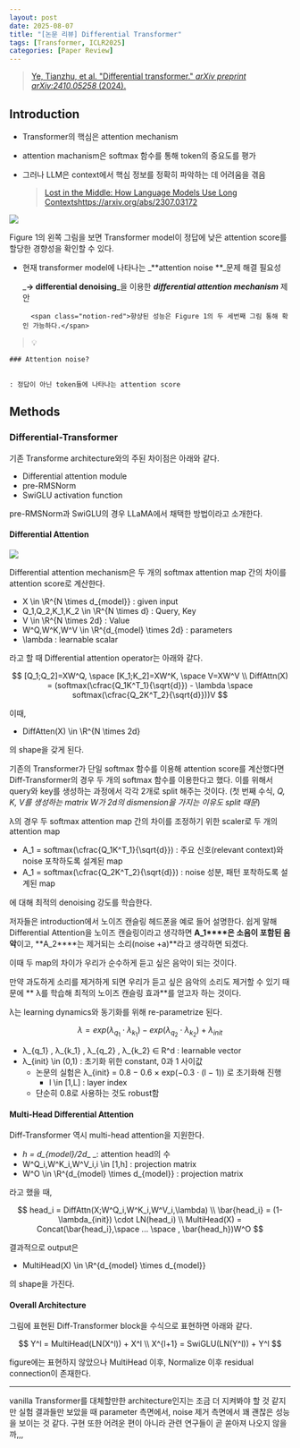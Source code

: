```yaml
---
layout: post
date: 2025-08-07
title: "[논문 리뷰] Differential Transformer"
tags: [Transformer, ICLR2025]
categories: [Paper Review]
---
```


> [Ye, Tianzhu, et al. "Differential transformer." ](https://arxiv.org/abs/2410.05258)[_arXiv preprint arXiv:2410.05258_](https://arxiv.org/abs/2410.05258)[ (2024).](https://arxiv.org/abs/2410.05258)



## Introduction

- Transformer의 핵심은 attention mechanism
- attention machanism은 softmax 함수를 통해 token의 중요도를 평가
- 그러나 LLM은 context에서 핵심 정보를 정확히 파악하는 데 어려움을 겪음

	> [Lost in the Middle: How Language Models Use Long Contextshttps://arxiv.org/abs/2307.03172](https://arxiv.org/abs/2307.03172)


![](https://prod-files-secure.s3.us-west-2.amazonaws.com/542b861c-36a8-4051-84e5-8804b6728dba/9083ea56-691a-4752-ae26-47f403431ac8/image.png?X-Amz-Algorithm=AWS4-HMAC-SHA256&X-Amz-Content-Sha256=UNSIGNED-PAYLOAD&X-Amz-Credential=ASIAZI2LB466SBGB27BS%2F20251008%2Fus-west-2%2Fs3%2Faws4_request&X-Amz-Date=20251008T160122Z&X-Amz-Expires=3600&X-Amz-Security-Token=IQoJb3JpZ2luX2VjECcaCXVzLXdlc3QtMiJIMEYCIQDjUHQSV%2FE%2Bn%2B4Mu0YijXR6qVsg0bUaxLeL23Jajsg6%2BwIhAO5Z%2BSqB3W0GMVCgfEwLTj5YctinOSZ8FB2mum%2BTgBbjKogECMD%2F%2F%2F%2F%2F%2F%2F%2F%2F%2FwEQABoMNjM3NDIzMTgzODA1IgwaryvcquphZkMTpy8q3AOuuTBS3guh5cLRF2cO7XuxKVZGdvo7RsnSQkFVIz9oZiYss4j9%2BAnFESnhmzzhepCs5b9EqHvxLtKKvjGs2G2Y8ez6Tf22V1YvC%2FG71uP8hD%2F%2F0dI%2FqPoJ6crLN9Lqn5Snx9NA8MjrIxCC5quL2%2FIXXl6Is5aHx6YyMuyHga53Cjhi%2FztV9IvVAukMN1AxX4ZkIdxuK1Kx9ZrwjvHjf3HmFGis903BFNWW8T6pDN23pPN3GjmXBOlchIn9QDwDv0yEQZeV1mSgnmhuSQpEKd5XO2zy2Gs0OzLufpVGcwPo1vDCWg335YSMiIuYfSb%2Fb1Zrm84%2B8USdb3Mji9CD9d4sLUibqQN%2FQD6u4qm5z%2FA6ElbpgRPt745PIhg5w1swYeE4FZR2p%2BVKPGVU%2By0hD8MV2XsaXAttdCZi3J4uI9MPDbOiEVuHze%2Bnll5RCp9ZmM%2BaXmda70VqSuaz%2BG9nAx5HCvOgMaYvqE6B4e4UBrYCpe2Q9%2FRi9ow2n7vN1uAKzDLM68VdXH6Ck9krDAGA9k92xJ4YXv7mWdR8ePOEXqw5oJhzUh2JV%2BcNeMVtsLSKAM19kwCWXul613GQs%2FKe8lkgLE6vpHBwPOoTH0aP78eBYzNyCWMRaVdwF5Pq0TDm%2FZnHBjqkAaYbBqWbt%2BTdwfhxfj41PK95CmZ40hnzI85b6ld%2FHe%2BwjpWjEPAXZibss%2FTp3tWHfOlv1LGV2zOvFtOFNfJqWX0taci%2FPWJjdB2K9ew6dvX56LOHsmgdAKq9N8yS7OqjjG2KHn0sL%2FES%2B87loORATkshiNFAdupPbu3YsNLrz6SmmEiKm4VuTVWJuhKNPN9fl0a4lQOOINI8ZyvymIW2S8Y6%2BFx%2B&X-Amz-Signature=29f98468183f84b35a5fbcc6a8781b3736ce08de5bf1603148077d5bd9e8390a&X-Amz-SignedHeaders=host&x-amz-checksum-mode=ENABLED&x-id=GetObject)


Figure 1의 왼쪽 그림을 보면 Transformer model이 정답에 낮은 attention score를 할당한 경향성을 확인할 수 있다.

- 현재 transformer model에 나타나는 _**attention noise **_문제 해결 필요성

	_**→ differential denoising**_을 이용한 _**differential attention mechanism**_ 제안


		<span class="notion-red">향상된 성능은 Figure 1의 두 세번째 그림 통해 확인 가능하다.</span>


> 💡 


	### Attention noise?


	: 정답이 아닌 token들에 나타나는 attention score



## Methods



### Differential-Transformer


기존 Transforme architecture와의 주된 차이점은 아래와 같다.

- Differential attention module
- pre-RMSNorm
- SwiGLU activation function

pre-RMSNorm과 SwiGLU의 경우 LLaMA에서 채택한 방법이라고 소개한다.



#### Differential Attention


![](https://prod-files-secure.s3.us-west-2.amazonaws.com/542b861c-36a8-4051-84e5-8804b6728dba/116d70b2-1963-4810-9167-f4c7d8a06e8f/image.png?X-Amz-Algorithm=AWS4-HMAC-SHA256&X-Amz-Content-Sha256=UNSIGNED-PAYLOAD&X-Amz-Credential=ASIAZI2LB466SBGB27BS%2F20251008%2Fus-west-2%2Fs3%2Faws4_request&X-Amz-Date=20251008T160122Z&X-Amz-Expires=3600&X-Amz-Security-Token=IQoJb3JpZ2luX2VjECcaCXVzLXdlc3QtMiJIMEYCIQDjUHQSV%2FE%2Bn%2B4Mu0YijXR6qVsg0bUaxLeL23Jajsg6%2BwIhAO5Z%2BSqB3W0GMVCgfEwLTj5YctinOSZ8FB2mum%2BTgBbjKogECMD%2F%2F%2F%2F%2F%2F%2F%2F%2F%2FwEQABoMNjM3NDIzMTgzODA1IgwaryvcquphZkMTpy8q3AOuuTBS3guh5cLRF2cO7XuxKVZGdvo7RsnSQkFVIz9oZiYss4j9%2BAnFESnhmzzhepCs5b9EqHvxLtKKvjGs2G2Y8ez6Tf22V1YvC%2FG71uP8hD%2F%2F0dI%2FqPoJ6crLN9Lqn5Snx9NA8MjrIxCC5quL2%2FIXXl6Is5aHx6YyMuyHga53Cjhi%2FztV9IvVAukMN1AxX4ZkIdxuK1Kx9ZrwjvHjf3HmFGis903BFNWW8T6pDN23pPN3GjmXBOlchIn9QDwDv0yEQZeV1mSgnmhuSQpEKd5XO2zy2Gs0OzLufpVGcwPo1vDCWg335YSMiIuYfSb%2Fb1Zrm84%2B8USdb3Mji9CD9d4sLUibqQN%2FQD6u4qm5z%2FA6ElbpgRPt745PIhg5w1swYeE4FZR2p%2BVKPGVU%2By0hD8MV2XsaXAttdCZi3J4uI9MPDbOiEVuHze%2Bnll5RCp9ZmM%2BaXmda70VqSuaz%2BG9nAx5HCvOgMaYvqE6B4e4UBrYCpe2Q9%2FRi9ow2n7vN1uAKzDLM68VdXH6Ck9krDAGA9k92xJ4YXv7mWdR8ePOEXqw5oJhzUh2JV%2BcNeMVtsLSKAM19kwCWXul613GQs%2FKe8lkgLE6vpHBwPOoTH0aP78eBYzNyCWMRaVdwF5Pq0TDm%2FZnHBjqkAaYbBqWbt%2BTdwfhxfj41PK95CmZ40hnzI85b6ld%2FHe%2BwjpWjEPAXZibss%2FTp3tWHfOlv1LGV2zOvFtOFNfJqWX0taci%2FPWJjdB2K9ew6dvX56LOHsmgdAKq9N8yS7OqjjG2KHn0sL%2FES%2B87loORATkshiNFAdupPbu3YsNLrz6SmmEiKm4VuTVWJuhKNPN9fl0a4lQOOINI8ZyvymIW2S8Y6%2BFx%2B&X-Amz-Signature=1f1330af20e86ab2aaaaf25c88778cb97b31292090d8f462f96ca2c589f78a3e&X-Amz-SignedHeaders=host&x-amz-checksum-mode=ENABLED&x-id=GetObject)


Differential attention mechanism은 두 개의 softmax attention map 간의 차이를 attention score로 계산한다.

- X \in \R^{N \times d\_{model}} : given input
- Q\_1,Q\_2,K\_1,K\_2 \in \R^{N \times d} : Query, Key
- V \in \R^{N \times 2d} : Value
- W^Q,W^K,W^V \in \R^{d\_{model} \times 2d} : parameters
- \lambda : learnable scalar

라고 할 때 Differential attention operator는 아래와 같다.


$$
[Q_1;Q_2]=XW^Q, \space [K_1;K_2]=XW^K, \space V=XW^V \\
DiffAttn(X) = (softmax(\cfrac{Q_1K^T_1}{\sqrt{d}}) - \lambda \space softmax(\cfrac{Q_2K^T_2}{\sqrt{d}}))V
$$


이때,

- DiffAtten(X) \in \R^{N \times 2d}

의 shape을 갖게 된다.


기존의 Transformer가 단일 softmax 함수를 이용해 attention score를 계산했다면 Diff-Transformer의 경우 두 개의 softmax 함수를 이용한다고 했다. 이를 위해서 query와 key를 생성하는 과정에서 각각 2개로 split 해주는 것이다. <span class="notion-red">(첫 번째 수식, </span><span class="notion-red">_Q, K, V를 생성하는 matrix W가 2d의 dismension을 가지는 이유도 split 때문_</span><span class="notion-red">)</span>


 λ의 경우 두 softmax attention map 간의 차이를 조정하기 위한 scaler로 두 개의 attention map

- A\_1 = softmax(\cfrac{Q\_1K^T\_1}{\sqrt{d}}) : 주요 신호(relevant context)와 noise 포착하도록 설계된 map
- A\_1 = softmax(\cfrac{Q\_2K^T\_2}{\sqrt{d}}) : noise 성분, 패턴 포착하도록 설계된 map 

에 대해 최적의 denoising 강도를 학습한다.


저자들은 introduction에서 노이즈 캔슬링 헤드폰을 예로 들어 설명한다. 쉽게 말해 Differential Attention을 노이즈 캔슬링이라고 생각하면 **A\_1****은 소음이 포함된 음악**이고, **A\_2****는 제거되는 소리(noise +a)**라고 생각하면 되겠다. 


이때 두 map의 차이가 우리가 순수하게 듣고 싶은 음악이 되는 것이다. 


만약 과도하게 소리를 제거하게 되면 우리가 듣고 싶은 음악의 소리도 제거할 수 있기 때문에 ** λ를 학습해 최적의 노이즈 캔슬링 효과**를 얻고자 하는 것이다.


λ는 learning dynamics와 동기화를 위해 re-parametrize 된다.


$$
\lambda = exp(\lambda_{q_1} \cdot \lambda_{k_1}) - exp(\lambda_{q_2} \cdot \lambda_{k_2}) + \lambda_{init}
$$

- λ\_{q\_1} , λ\_{k\_1} , λ\_{q\_2} , λ\_{k\_2} ∈ R^d : learnable vector
- λ\_{init} \in (0,1) : 초기화 위한 constant, 0과 1 사이값
	- 논문의 실험은 λ\_{init} = 0.8 − 0.6 × exp(−0.3 · (l − 1)) 로 초기화해 진행
		- l \in [1,L] : layer index
	- 단순히 0.8로 사용하는 것도 robust함


#### **Multi-Head Differential Attention**


Diff-Transformer 역시 multi-head attention을 지원한다.

- _h = d\_{model}/2d__ _: attention head의 수
- W^Q\_i,W^K\_i,W^V\_i,i \in [1,h] : projection matrix
- W^O \in \R^{d\_{model} \times d\_{model}} : projection matrix

라고 했을 때,


$$
head_i = DiffAttn(X;W^Q_i,W^K_i,W^V_i,\lambda) \\
\bar{head_i} = (1-\lambda_{init}) \cdot LN(head_i) \\
MultiHead(X) = Concat(\bar{head_i},\space ... \space , \bar{head_h})W^O
$$


결과적으로 output은

- MultiHead(X) \in \R^{d\_{model} \times d\_{model}}

의 shape을 가진다.



#### Overall Architecture


그림에 표현된 Diff-Transformer block을 수식으로 표현하면 아래와 같다.


$$
Y^l = MultiHead(LN(X^l)) + X^l \\
X^{l+1} = SwiGLU(LN(Y^l)) + Y^l
$$


figure에는 표현하지 않았으나 MultiHead 이후, Normalize 이후 residual connection이 존재한다.


---


vanilla Transformer를 대체할만한 architecture인지는 조금 더 지켜봐야 할 것 같지만 실험 결과들만 보았을 때 parameter 측면에서, noise 제거 측면에서 꽤 괜찮은 성능을 보이는 것 같다. 구현 또한 어려운 편이 아니라 관련 연구들이 곧 쏟아져 나오지 않을까,,,

